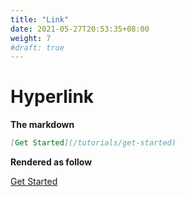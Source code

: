 ```yaml
---
title: "Link"
date: 2021-05-27T20:53:35+08:00
weight: 7
#draft: true
---
```


# Hyperlink

**The markdown**

```markdown
[Get Started](/tutorials/get-started)
```


**Rendered as follow**

[Get Started](/tutorials/get-started)


